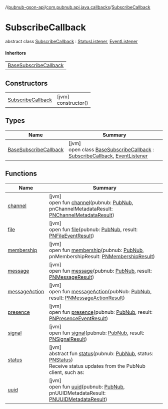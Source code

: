 //[pubnub-gson-api](../../../index.md)/[com.pubnub.api.java.callbacks](../index.md)/[SubscribeCallback](index.md)

# SubscribeCallback

abstract class [SubscribeCallback](index.md) : [StatusListener](../../com.pubnub.api.java.v2.callbacks/-status-listener/index.md), [EventListener](../../com.pubnub.api.java.v2.callbacks/-event-listener/index.md)

#### Inheritors

| |
|---|
| [BaseSubscribeCallback](-base-subscribe-callback/index.md) |

## Constructors

| | |
|---|---|
| [SubscribeCallback](-subscribe-callback.md) | [jvm]<br>constructor() |

## Types

| Name | Summary |
|---|---|
| [BaseSubscribeCallback](-base-subscribe-callback/index.md) | [jvm]<br>open class [BaseSubscribeCallback](-base-subscribe-callback/index.md) : [SubscribeCallback](index.md), [EventListener](../../com.pubnub.api.java.v2.callbacks/-event-listener/index.md) |

## Functions

| Name | Summary |
|---|---|
| [channel](../../com.pubnub.api.java.v2.callbacks/-event-listener/channel.md) | [jvm]<br>open fun [channel](../../com.pubnub.api.java.v2.callbacks/-event-listener/channel.md)(pubnub: [PubNub](../../com.pubnub.api.java/-pub-nub/index.md), pnChannelMetadataResult: [PNChannelMetadataResult](../../com.pubnub.api.java.models.consumer.objects_api.channel/-p-n-channel-metadata-result/index.md)) |
| [file](../../com.pubnub.api.java.v2.callbacks/-event-listener/file.md) | [jvm]<br>open fun [file](../../com.pubnub.api.java.v2.callbacks/-event-listener/file.md)(pubnub: [PubNub](../../com.pubnub.api.java/-pub-nub/index.md), result: [PNFileEventResult](../../../../../pubnub-kotlin/pubnub-kotlin-core-api/pubnub-kotlin-core-api/com.pubnub.api.models.consumer.pubsub.files/-p-n-file-event-result/index.md)) |
| [membership](../../com.pubnub.api.java.v2.callbacks/-event-listener/membership.md) | [jvm]<br>open fun [membership](../../com.pubnub.api.java.v2.callbacks/-event-listener/membership.md)(pubnub: [PubNub](../../com.pubnub.api.java/-pub-nub/index.md), pnMembershipResult: [PNMembershipResult](../../com.pubnub.api.java.models.consumer.objects_api.membership/-p-n-membership-result/index.md)) |
| [message](../../com.pubnub.api.java.v2.callbacks/-event-listener/message.md) | [jvm]<br>open fun [message](../../com.pubnub.api.java.v2.callbacks/-event-listener/message.md)(pubnub: [PubNub](../../com.pubnub.api.java/-pub-nub/index.md), result: [PNMessageResult](../../../../../pubnub-kotlin/pubnub-kotlin-core-api/pubnub-kotlin-core-api/com.pubnub.api.models.consumer.pubsub/-p-n-message-result/index.md)) |
| [messageAction](../../com.pubnub.api.java.v2.callbacks/-event-listener/message-action.md) | [jvm]<br>open fun [messageAction](../../com.pubnub.api.java.v2.callbacks/-event-listener/message-action.md)(pubNub: [PubNub](../../com.pubnub.api.java/-pub-nub/index.md), result: [PNMessageActionResult](../../../../../pubnub-kotlin/pubnub-kotlin-core-api/pubnub-kotlin-core-api/com.pubnub.api.models.consumer.pubsub.message_actions/-p-n-message-action-result/index.md)) |
| [presence](../../com.pubnub.api.java.v2.callbacks/-event-listener/presence.md) | [jvm]<br>open fun [presence](../../com.pubnub.api.java.v2.callbacks/-event-listener/presence.md)(pubnub: [PubNub](../../com.pubnub.api.java/-pub-nub/index.md), result: [PNPresenceEventResult](../../../../../pubnub-kotlin/pubnub-kotlin-core-api/pubnub-kotlin-core-api/com.pubnub.api.models.consumer.pubsub/-p-n-presence-event-result/index.md)) |
| [signal](../../com.pubnub.api.java.v2.callbacks/-event-listener/signal.md) | [jvm]<br>open fun [signal](../../com.pubnub.api.java.v2.callbacks/-event-listener/signal.md)(pubnub: [PubNub](../../com.pubnub.api.java/-pub-nub/index.md), result: [PNSignalResult](../../../../../pubnub-kotlin/pubnub-kotlin-core-api/pubnub-kotlin-core-api/com.pubnub.api.models.consumer.pubsub/-p-n-signal-result/index.md)) |
| [status](../../com.pubnub.api.java.v2.callbacks/-status-listener/status.md) | [jvm]<br>abstract fun [status](../../com.pubnub.api.java.v2.callbacks/-status-listener/status.md)(pubnub: [PubNub](../../com.pubnub.api.java/-pub-nub/index.md), status: [PNStatus](../../../../../pubnub-kotlin/pubnub-kotlin-core-api/pubnub-kotlin-core-api/com.pubnub.api.models.consumer/-p-n-status/index.md))<br>Receive status updates from the PubNub client, such as: |
| [uuid](../../com.pubnub.api.java.v2.callbacks/-event-listener/uuid.md) | [jvm]<br>open fun [uuid](../../com.pubnub.api.java.v2.callbacks/-event-listener/uuid.md)(pubnub: [PubNub](../../com.pubnub.api.java/-pub-nub/index.md), pnUUIDMetadataResult: [PNUUIDMetadataResult](../../com.pubnub.api.java.models.consumer.objects_api.uuid/-p-n-u-u-i-d-metadata-result/index.md)) |
